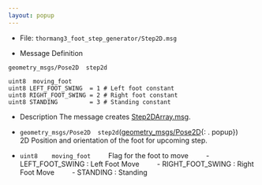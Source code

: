 ```yaml
---
layout: popup
---
```


- File: `thormang3_foot_step_generator/Step2D.msg`

- Message Definition
 ```
 geometry_msgs/Pose2D  step2d

 uint8  moving_foot
 uint8 LEFT_FOOT_SWING  = 1 # Left foot constant
 uint8 RIGHT_FOOT_SWING = 2 # Right foot constant
 uint8 STANDING         = 3 # Standing constant
 ```


- Description
The message creates [Step2DArray.msg].

* `geometry_msgs/Pose2D  step2d`([geometry_msgs/Pose2D]{: . popup})
&emsp;&emsp; 2D Position and orientation of the foot for upcoming step.

* `uint8    moving_foot`
&emsp;&emsp; Flag for the foot to move
&emsp;&emsp; - LEFT_FOOT_SWING  : Left Foot Move
&emsp;&emsp; - RIGHT_FOOT_SWING : Right Foot Move
&emsp;&emsp; - STANDING         : Standing

[Step2DArray.msg]: /docs/en/popup/Step2DArray.msg/
[geometry_msgs/Pose2D]: /docs/en/popup/gemetry_msgs_Pose2D_msg/
